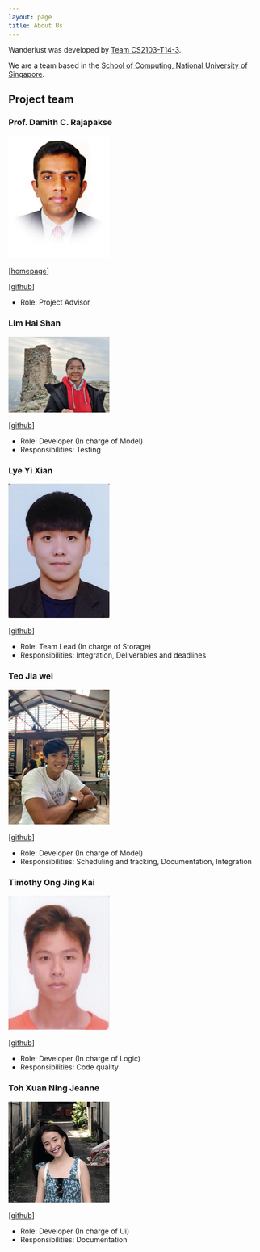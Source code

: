 ```yaml
---
layout: page
title: About Us
---
```

Wanderlust was developed by [Team CS2103-T14-3](https://github.com/orgs/AY2021S1-CS2103-T14-3/people).

We are a team based in the [School of Computing, National University of Singapore](http://www.comp.nus.edu.sg).

## Project team

### Prof. Damith C. Rajapakse

<img src="images/damith.png" width="200px">

[[homepage](http://www.comp.nus.edu.sg/~damithch)]

[[github](https://github.com/damithc)]

* Role: Project Advisor

### Lim Hai Shan

<img src="images/underthehai.png" width="200px">

[[github](http://github.com/underthehai)]

* Role: Developer (In charge of Model)
* Responsibilities: Testing

### Lye Yi Xian

<img src="images/lyeyixian.png" width="200px">

[[github](http://github.com/lyeyixian)]

* Role: Team Lead (In charge of Storage)
* Responsibilities: Integration, Deliverables and deadlines

### Teo Jia wei

<img src="images/jiaweiteo.png" width="200px">

[[github](https://github.com/jiaweiteo)]

* Role: Developer (In charge of Model)
* Responsibilities: Scheduling and tracking, Documentation, Integration

### Timothy Ong Jing Kai

<img src="images/timjkong.png" width="200px">

[[github](http://github.com/timjkong)]

* Role:  Developer (In charge of Logic)
* Responsibilities: Code quality

### Toh Xuan Ning Jeanne

<img src="images/jeannetoh99.png" width="200px">

[[github](http://github.com/jeannetoh99)]

* Role: Developer (In charge of Ui)
* Responsibilities: Documentation
